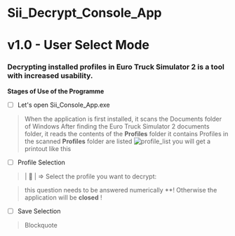 
# Sii_Decrypt_Console_App 
# v1.0 - User Select Mode
### Decrypting installed profiles in Euro Truck Simulator 2 is a tool with increased usability.

**Stages of Use of the Programme**

 - [ ] Let's open Sii_Console_App.exe

> When the application is first installed, it scans the Documents folder of Windows
> After finding the Euro Truck Simulator 2 documents folder, it reads the contents of the **Profiles** folder it contains
> Profiles in the scanned **Profiles** folder are listed
![profile_list](https://cdn.discordapp.com/attachments/645351331930046477/1156900771519021066/Ekran_goruntusu_2023-09-28_132954.png?ex=6516a74e&is=651555ce&hm=4f2b19b2473291edd88b20ab4ee3d4f65cff796be27502ca51e088054b595f06&)
> you will get a printout like this

 - [ ] Profile Selection
    
> | 👥 | => Select the profile you want to decrypt:

> this question needs to be answered numerically
> **! Otherwise the application will be **closed** !

 - [ ] Save Selection

> Blockquote
